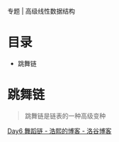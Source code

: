 专题 | 高级线性数据结构

# 目录

- 跳舞链



# 跳舞链

> 跳舞链是链表的一种高级变种

[Day6 舞蹈链 - 浩熙的博客 - 洛谷博客](https://lsr2002.blog.luogu.org/wu-dao-lian)




